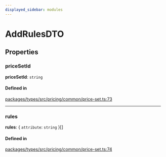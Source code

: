 ```yaml
---
displayed_sidebar: modules
---
```


# AddRulesDTO

## Properties

### priceSetId

 **priceSetId**: `string`

#### Defined in

[packages/types/src/pricing/common/price-set.ts:73](https://github.com/medusajs/medusa/blob/0350eeb0a1/packages/types/src/pricing/common/price-set.ts#L73)

___

### rules

 **rules**: { `attribute`: `string`  }[]

#### Defined in

[packages/types/src/pricing/common/price-set.ts:74](https://github.com/medusajs/medusa/blob/0350eeb0a1/packages/types/src/pricing/common/price-set.ts#L74)
